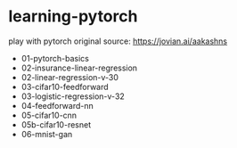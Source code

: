 # learning-pytorch
play with pytorch
original source: https://jovian.ai/aakashns
* 01-pytorch-basics
* 02-insurance-linear-regression
* 02-linear-regression-v-30
* 03-cifar10-feedforward
* 03-logistic-regression-v-32
* 04-feedforward-nn
* 05-cifar10-cnn
* 05b-cifar10-resnet
* 06-mnist-gan
